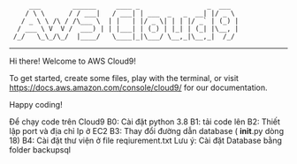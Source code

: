          ___        ______     ____ _                 _  ___  
        / \ \      / / ___|   / ___| | ___  _   _  __| |/ _ \ 
       / _ \ \ /\ / /\___ \  | |   | |/ _ \| | | |/ _` | (_) |
      / ___ \ V  V /  ___) | | |___| | (_) | |_| | (_| |\__, |
     /_/   \_\_/\_/  |____/   \____|_|\___/ \__,_|\__,_|  /_/ 
 ----------------------------------------------------------------- 


Hi there! Welcome to AWS Cloud9!

To get started, create some files, play with the terminal,
or visit https://docs.aws.amazon.com/console/cloud9/ for our documentation.

Happy coding!


Để chạy code trên Cloud9
B0: Cài đặt python 3.8 
B1: tải code lên
B2: Thiết lập port và địa chỉ Ip ở EC2
B3: Thay đổi đường dẫn database ( __init__.py dòng 18)
B4: Cài đặt thư viện ở file reqiurement.txt 
Lưu ý: Cài đặt Database bằng folder backupsql
